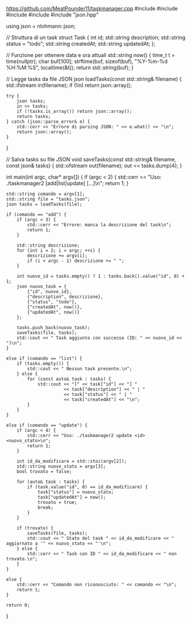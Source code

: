 https://github.com/MeatPounder11/taskmanager.cpp
#include <iostream>
#include <fstream>
#include <vector>
#include <string>
#include "json.hpp"

using json = nlohmann::json;

// Struttura di un task
struct Task {
    int id;
    std::string description;
    std::string status = "todo";
    std::string createdAt;
    std::string updatedAt;
};

// Funzione per ottenere data e ora attuali
std::string now() {
    time_t t = time(nullptr);
    char buf[100];
    strftime(buf, sizeof(buf), "%Y-%m-%d %H:%M:%S", localtime(&t));
    return std::string(buf);
}

// Legge tasks da file JSON
json loadTasks(const std::string& filename) {
    std::ifstream in(filename);
    if (!in) return json::array();

    try {
        json tasks;
        in >> tasks;
        if (!tasks.is_array()) return json::array();
        return tasks;
    } catch (json::parse_error& e) {
        std::cerr << "Errore di parsing JSON: " << e.what() << "\n";
        return json::array();
    }
}

// Salva tasks su file JSON
void saveTasks(const std::string& filename, const json& tasks) {
    std::ofstream out(filename);
    out << tasks.dump(4);
}

int main(int argc, char* argv[]) {
    if (argc < 2) {
        std::cerr << "Uso: ./taskmanager2 [add|list|update] [...]\n";
        return 1;
    }

    std::string comando = argv[1];
    std::string file = "tasks.json";
    json tasks = loadTasks(file);

    if (comando == "add") {
        if (argc < 3) {
            std::cerr << "Errore: manca la descrizione del task\n";
            return 1;
        }

        std::string descrizione;
        for (int i = 2; i < argc; ++i) {
            descrizione += argv[i];
            if (i < argc - 1) descrizione += " ";
        }

        int nuovo_id = tasks.empty() ? 1 : tasks.back().value("id", 0) + 1;
        json nuovo_task = {
            {"id", nuovo_id},
            {"description", descrizione},
            {"status", "todo"},
            {"createdAt", now()},
            {"updatedAt", now()}
        };

        tasks.push_back(nuovo_task);
        saveTasks(file, tasks);
        std::cout << " Task aggiunto con successo (ID: " << nuovo_id << ")\n";
    }

    else if (comando == "list") {
        if (tasks.empty()) {
            std::cout << " Nessun task presente.\n";
        } else {
            for (const auto& task : tasks) {
                std::cout << "[" << task["id"] << "] "
                          << task["description"] << " | "
                          << task["status"] << " | "
                          << task["createdAt"] << "\n";
            }
        }
    }

    else if (comando == "update") {
        if (argc < 4) {
            std::cerr << "Uso: ./taskmanager2 update <id> <nuovo_stato>\n";
            return 1;
        }

        int id_da_modificare = std::stoi(argv[2]);
        std::string nuovo_stato = argv[3];
        bool trovato = false;

        for (auto& task : tasks) {
            if (task.value("id", 0) == id_da_modificare) {
                task["status"] = nuovo_stato;
                task["updatedAt"] = now();
                trovato = true;
                break;
            }
        }

        if (trovato) {
            saveTasks(file, tasks);
            std::cout << " Stato del task " << id_da_modificare << " aggiornato a '" << nuovo_stato << "'\n";
        } else {
            std::cerr << " Task con ID " << id_da_modificare << " non trovato.\n";
        }
    }

    else {
        std::cerr << "Comando non riconosciuto: " << comando << "\n";
        return 1;
    }

    return 0;
}
